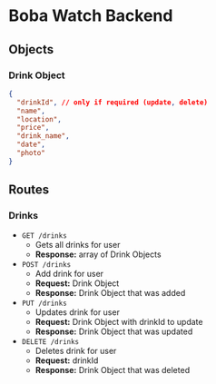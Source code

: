 # Boba Watch Backend

## Objects

### Drink Object

```json
{
  "drinkId", // only if required (update, delete)
  "name",
  "location",
  "price",
  "drink_name",
  "date",
  "photo"
}
```

## Routes

### Drinks

- `GET /drinks`
  - Gets all drinks for user
  - **Response:** array of Drink Objects
- `POST /drinks`
  - Add drink for user
  - **Request:** Drink Object
  - **Response:** Drink Object that was added
- `PUT /drinks`
  - Updates drink for user
  - **Request:** Drink Object with drinkId to update
  - **Response:** Drink Object that was updated
- `DELETE /drinks`
  - Deletes drink for user
  - **Request:** drinkId
  - **Response:** Drink Object that was deleted

